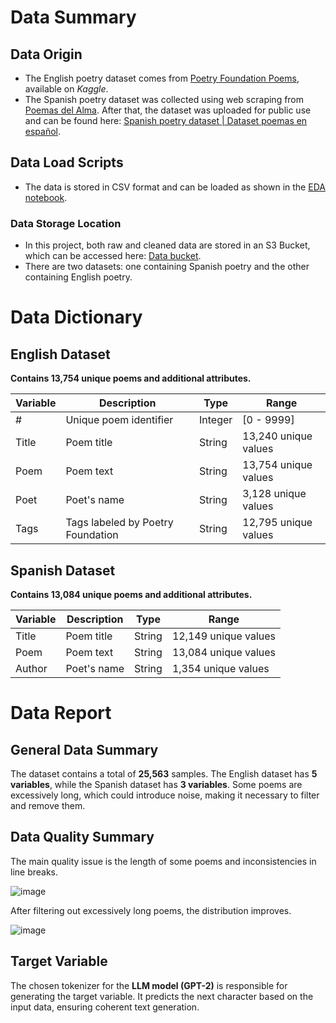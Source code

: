 # Data Summary

## Data Origin

- The English poetry dataset comes from [Poetry Foundation Poems](https://www.kaggle.com/datasets/tgdivy/poetry-foundation-poems), available on *Kaggle*.
- The Spanish poetry dataset was collected using web scraping from [Poemas del Alma](https://www.poemas-del-alma.com). After that, the dataset was uploaded for public use and can be found here: [Spanish poetry dataset | Dataset poemas en español](https://www.kaggle.com/datasets/jgarnicaaza/spanish-poetry-dataset-dataset-poemas-en-espaol).

## Data Load Scripts

- The data is stored in CSV format and can be loaded as shown in the [EDA notebook](https://github.com/jgarnicaa/GenAI_Poetry/blob/main/src/EDA/EDA_ES.ipynb).

### Data Storage Location

- In this project, both raw and cleaned data are stored in an S3 Bucket, which can be accessed here: [Data bucket](https://genaipoetry-bucket.s3.eu-west-3.amazonaws.com/files/).
- There are two datasets: one containing Spanish poetry and the other containing English poetry.

# Data Dictionary

## English Dataset

**Contains 13,754 unique poems and additional attributes.**

| Variable | Description                       | Type    | Range                |
| -------- | --------------------------------- | ------- | -------------------- |
| #        | Unique poem identifier            | Integer | [0 - 9999]           |
| Title    | Poem title                        | String  | 13,240 unique values |
| Poem     | Poem text                         | String  | 13,754 unique values |
| Poet     | Poet's name                       | String  | 3,128 unique values  |
| Tags     | Tags labeled by Poetry Foundation | String  | 12,795 unique values |

## Spanish Dataset

**Contains 13,084 unique poems and additional attributes.**

| Variable | Description | Type   | Range                |
| -------- | ----------- | ------ | -------------------- |
| Title    | Poem title  | String | 12,149 unique values |
| Poem     | Poem text   | String | 13,084 unique values |
| Author   | Poet's name | String | 1,354 unique values  |

# Data Report

## General Data Summary

The dataset contains a total of **25,563** samples. The English dataset has **5 variables**, while the Spanish dataset has **3 variables**. Some poems are excessively long, which could introduce noise, making it necessary to filter and remove them.

## Data Quality Summary

The main quality issue is the length of some poems and inconsistencies in line breaks. 

![image](https://github.com/user-attachments/assets/2994d288-5f5e-43ad-ab50-7880637f05fc)


After filtering out excessively long poems, the distribution improves.

![image](https://github.com/user-attachments/assets/474c567f-57e1-48af-8024-ecd01a40837d)

## Target Variable

The chosen tokenizer for the **LLM model (GPT-2)** is responsible for generating the target variable. It predicts the next character based on the input data, ensuring coherent text generation.


